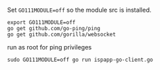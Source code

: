 Set `GO111MODULE=off` so the module src is installed.

```
export GO111MODULE=off
go get github.com/go-ping/ping
go get github.com/gorilla/websocket
```

run as root for ping privileges

```
sudo GO111MODULE=off go run ispapp-go-client.go
```
